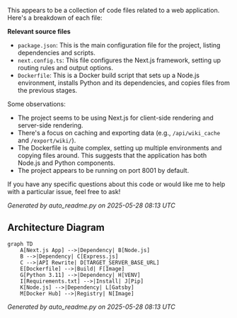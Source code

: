 This appears to be a collection of code files related to a web application. Here's a breakdown of each file:

**Relevant source files**

* `package.json`: This is the main configuration file for the project, listing dependencies and scripts.
* `next.config.ts`: This file configures the Next.js framework, setting up routing rules and output options.
* `Dockerfile`: This is a Docker build script that sets up a Node.js environment, installs Python and its dependencies, and copies files from the previous stages.

Some observations:

* The project seems to be using Next.js for client-side rendering and server-side rendering.
* There's a focus on caching and exporting data (e.g., `/api/wiki_cache` and `/export/wiki/`).
* The Dockerfile is quite complex, setting up multiple environments and copying files around. This suggests that the application has both Node.js and Python components.
* The project appears to be running on port 8001 by default.

If you have any specific questions about this code or would like me to help with a particular issue, feel free to ask!

_Generated by auto_readme.py on 2025-05-28 08:13 UTC_

## Architecture Diagram

```mermaid
graph TD
    A[Next.js App] -->|Dependency| B[Node.js]
    B -->|Dependency| C[Express.js]
    C -->|API Rewrite| D[TARGET_SERVER_BASE_URL]
    E[Dockerfile] -->|Build| F[Image]
    G[Python 3.11] -->|Dependency| H[VENV]
    I[Requirements.txt] -->|Install| J[Pip]
    K[Node.js] -->|Dependency| L[Gatsby]
    M[Docker Hub] -->|Registry| N[Image]
```

_Generated by auto_readme.py on 2025-05-28 08:13 UTC_
